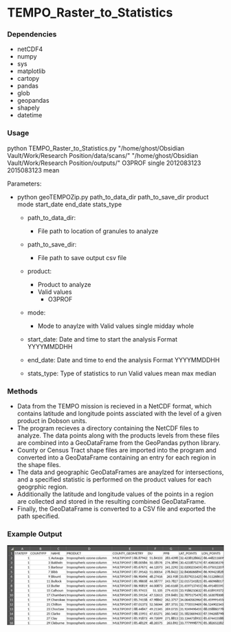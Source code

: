# TEMPO_Raster_to_Statistics

### Dependencies
- netCDF4
- numpy
- sys
- matplotlib
- cartopy
- pandas
- glob
- geopandas
- shapely
- datetime

### Usage
python TEMPO_Raster_to_Statistics.py "/home/ghost/Obsidian Vault/Work/Research Position/data/scans/" "/home/ghost/Obsidian Vault/Work/Research Position/outputs/" O3PROF single 2012083123 2015083123 mean

Parameters:
- python geoTEMPOZip.py path_to_data_dir path_to_save_dir product mode start_date end_date stats_type
    - path_to_data_dir:
       - File path to location of granules to analyze

    - path_to_save_dir:
        - File path to save output csv file

    - product:
        - Product to analyze
        - Valid values
            - O3PROF

    - mode:
        - Mode to anaylze with
       Valid values
           single
           midday
           whole

   - start_date:
       Date and time to start the analysis
       Format
           YYYYMMDDHH
   
   - end_date:
       Date and time to end the analysis
       Format
           YYYYMMDDHH

   - stats_type:
       Type of statistics to run
       Valid values
           mean
           max
           median

### Methods
- Data from the TEMPO mission is recieved in a NetCDF format, which contains latitude and longitude points assciated with the level of a given product in Dobson units.
- The program recieves a directory containing the NetCDF files to analyze.  The data points along with the products levels from these files are combined into a GeoDataFrame from the GeoPandas python library.
- County or Census Tract shape files are imported into the program and converted into a GeoDataFrame containing an entry for each region in the shape files.
- The data and geographic GeoDataFrames are anaylzed for intersections, and a specified statistic is performed on the product values for each geogrphic region.
- Additionally the latitude and longitude values of the points in a region are collected and stored in the resulting combined GeoDataFrame.
- Finally, the GeoDataFrame is converted to a CSV file and exported the path specified.


### Example Output
![Example output](https://github.com/mewoocat/TEMPO_Raster_to_Statistics/blob/main/output.png)
